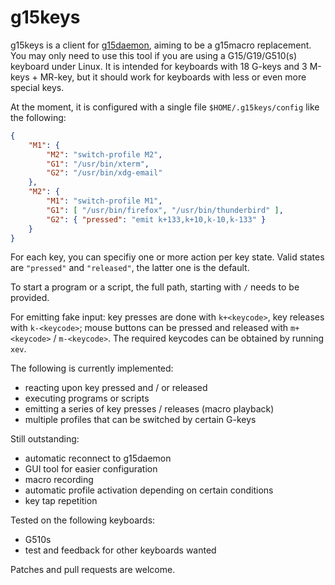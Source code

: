 # g15keys

g15keys is a client for [g15daemon](http://sourceforge.net/projects/g15daemon/), aiming to be a g15macro replacement. You may only need to use this tool if you are using a G15/G19/G510(s) keyboard under Linux. It is intended for keyboards with 18 G-keys and 3 M-keys + MR-key, but it should work for keyboards with less or even more special keys.

At the moment, it is configured with a single file `$HOME/.g15keys/config` like the following:
```json
{
    "M1": {
        "M2": "switch-profile M2",
        "G1": "/usr/bin/xterm",
        "G2": "/usr/bin/xdg-email"
    },
    "M2": {
        "M1": "switch-profile M1",
        "G1": [ "/usr/bin/firefox", "/usr/bin/thunderbird" ],
        "G2": { "pressed": "emit k+133,k+10,k-10,k-133" }
    }
}
```

For each key, you can specifiy one or more action per key state. Valid states are `"pressed"` and `"released"`, the latter one is the default.

To start a program or a script, the full path, starting with `/` needs to be provided.

For emitting fake input: key presses are done with `k+<keycode>`, key releases with `k-<keycode>`; mouse buttons can be pressed and released with `m+<keycode>` / `m-<keycode>`. The required keycodes can be obtained by running `xev`.

The following is currently implemented:
* reacting upon key pressed and / or released
* executing programs or scripts
* emitting a series of key presses / releases (macro playback)
* multiple profiles that can be switched by certain G-keys

Still outstanding:
* automatic reconnect to g15daemon
* GUI tool for easier configuration
* macro recording
* automatic profile activation depending on certain conditions
* key tap repetition

Tested on the following keyboards:
* G510s
* test and feedback for other keyboards wanted

Patches and pull requests are welcome.
